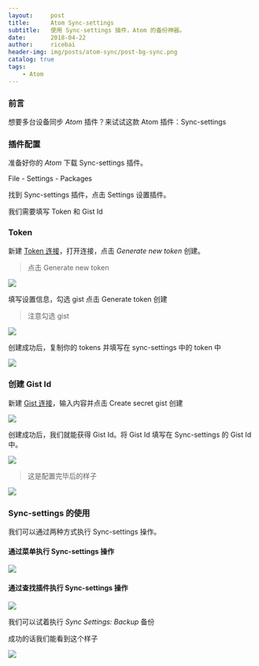 ```yaml
---
layout:     post
title:      Atom Sync-settings
subtitle:   使用 Sync-settings 插件，Atom 的备份神器。
date:       2018-04-22
author:     ricebai
header-img: img/posts/atom-sync/post-bg-sync.png
catalog: true
tags:
    - Atom
---
```



### 前言

想要多台设备同步 *Atom* 插件？来试试这款 Atom 插件：Sync-settings

### 插件配置

准备好你的 *Atom* 下载 Sync-settings 插件。

File - Settings - Packages

找到 Sync-settings 插件，点击 Settings 设置插件。

我们需要填写 Token 和 Gist Id

### Token

新建 [Token 连接](https://github.com/settings/tokens/new)，打开连接，点击 *Generate new token* 创建。

> 点击 Generate new token

<img src="https://ricebai.github.io/img/posts/atom-sync/sync-tokens.jpg" />

填写设置信息，勾选 gist 点击 Generate token 创建

> 注意勾选 gist

<img src="https://ricebai.github.io/img/posts/atom-sync/sync-token-settings.jpg" />

创建成功后，复制你的 tokens 并填写在 sync-settings 中的 token 中

<img src="https://ricebai.github.io/img/posts/atom-sync/tokens-key.jpg" />

### 创建 Gist Id

新建 [Gist 连接](https://gist.github.com/)，输入内容并点击 Create secret gist 创建

<img src="https://ricebai.github.io/img/posts/atom-sync/sync-gist.jpg" />

创建成功后，我们就能获得 Gist Id。将 Gist Id 填写在 Sync-settings 的 Gist Id 中。

<img src="https://ricebai.github.io/img/posts/atom-sync/gist-key.jpg" />

> 这是配置完毕后的样子

<img src="https://ricebai.github.io/img/posts/atom-sync/sync-settings.jpg" />

### Sync-settings 的使用

我们可以通过两种方式执行 Sync-settings 操作。

#### 通过菜单执行 Sync-settings 操作

<img src="https://ricebai.github.io/img/posts/atom-sync/sync-menu.jpg" />

#### 通过查找插件执行 Sync-settings 操作

<img src="https://ricebai.github.io/img/posts/atom-sync/sync.jpg" />

我们可以试着执行 *Sync Settings: Backup* 备份

成功的话我们能看到这个样子

<img src="https://ricebai.github.io/img/posts/atom-sync/sync-success.jpg" />

